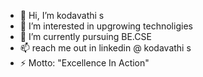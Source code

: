 - 👋 Hi, I’m kodavathi s
- 👀 I’m interested in upgrowing technoligies
- 🌱 I’m currently pursuing BE.CSE
- 📫 reach me out in linkedin @ kodavathi s
- ⚡ Motto: "Excellence In Action"

<!---
kodavathi/kodavathi is a ✨ special ✨ repository because its `README.md` (this file) appears on your GitHub profile.
You can click the Preview link to take a look at your changes.
--->
